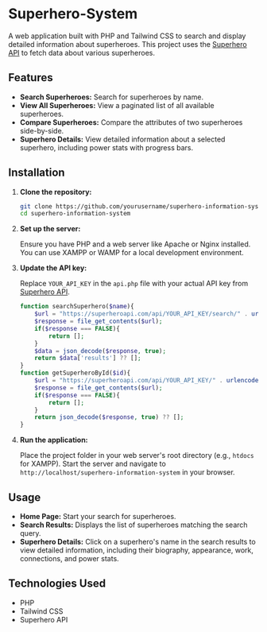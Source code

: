 # Superhero-System

A web application built with PHP and Tailwind CSS to search and display detailed information about superheroes. This project uses the [Superhero API](https://superheroapi.com) to fetch data about various superheroes.

## Features

- **Search Superheroes:** Search for superheroes by name.
- **View All Superheroes:** View a paginated list of all available superheroes.
- **Compare Superheroes:** Compare the attributes of two superheroes side-by-side.
- **Superhero Details:** View detailed information about a selected superhero, including power stats with progress bars.

## Installation

1. **Clone the repository:**

    ```bash
    git clone https://github.com/yourusername/superhero-information-system.git
    cd superhero-information-system
    ```

2. **Set up the server:**

    Ensure you have PHP and a web server like Apache or Nginx installed. You can use XAMPP or WAMP for a local development environment.

3. **Update the API key:**

    Replace `YOUR_API_KEY` in the `api.php` file with your actual API key from [Superhero API](https://superheroapi.com).

    ```php
    function searchSuperhero($name){
        $url = "https://superheroapi.com/api/YOUR_API_KEY/search/" . urlencode($name);
        $response = file_get_contents($url);
        if($response === FALSE){
            return [];
        }
        $data = json_decode($response, true);
        return $data['results'] ?? [];
    }
    function getSuperheroById($id){
        $url = "https://superheroapi.com/api/YOUR_API_KEY/" . urlencode($id);
        $response = file_get_contents($url);
        if($response === FALSE){
            return [];
        }
        return json_decode($response, true) ?? [];
    }
    ```

4. **Run the application:**

    Place the project folder in your web server's root directory (e.g., `htdocs` for XAMPP). Start the server and navigate to `http://localhost/superhero-information-system` in your browser.

## Usage

- **Home Page:** Start your search for superheroes.
- **Search Results:** Displays the list of superheroes matching the search query.
- **Superhero Details:** Click on a superhero's name in the search results to view detailed information, including their biography, appearance, work, connections, and power stats.

## Technologies Used

- PHP
- Tailwind CSS
- Superhero API